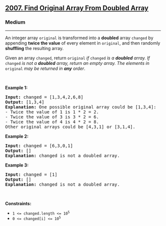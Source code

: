 <h2><a href="https://leetcode.com/problems/find-original-array-from-doubled-array/">2007. Find Original Array From Doubled Array</a></h2><h3>Medium</h3><hr><div style="user-select: auto;" data-read-aloud-multi-block="true"><p style="user-select: auto;">An integer array <code style="user-select: auto;">original</code> is transformed into a <strong style="user-select: auto;">doubled</strong> array <code style="user-select: auto;">changed</code> by appending <strong style="user-select: auto;">twice the value</strong> of every element in <code style="user-select: auto;">original</code>, and then randomly <strong style="user-select: auto;">shuffling</strong> the resulting array.</p>

<p style="user-select: auto;">Given an array <code style="user-select: auto;">changed</code>, return <code style="user-select: auto;">original</code><em style="user-select: auto;"> if </em><code style="user-select: auto;">changed</code><em style="user-select: auto;"> is a <strong style="user-select: auto;">doubled</strong> array. If </em><code style="user-select: auto;">changed</code><em style="user-select: auto;"> is not a <strong style="user-select: auto;">doubled</strong> array, return an empty array. The elements in</em> <code style="user-select: auto;">original</code> <em style="user-select: auto;">may be returned in <strong style="user-select: auto;">any</strong> order</em>.</p>

<p style="user-select: auto;">&nbsp;</p>
<p style="user-select: auto;"><strong style="user-select: auto;">Example 1:</strong></p>

<pre style="user-select: auto;"><strong style="user-select: auto;">Input:</strong> changed = [1,3,4,2,6,8]
<strong style="user-select: auto;">Output:</strong> [1,3,4]
<strong style="user-select: auto;">Explanation:</strong> One possible original array could be [1,3,4]:
- Twice the value of 1 is 1 * 2 = 2.
- Twice the value of 3 is 3 * 2 = 6.
- Twice the value of 4 is 4 * 2 = 8.
Other original arrays could be [4,3,1] or [3,1,4].
</pre>

<p style="user-select: auto;"><strong style="user-select: auto;">Example 2:</strong></p>

<pre style="user-select: auto;"><strong style="user-select: auto;">Input:</strong> changed = [6,3,0,1]
<strong style="user-select: auto;">Output:</strong> []
<strong style="user-select: auto;">Explanation:</strong> changed is not a doubled array.
</pre>

<p style="user-select: auto;"><strong style="user-select: auto;">Example 3:</strong></p>

<pre style="user-select: auto;"><strong style="user-select: auto;">Input:</strong> changed = [1]
<strong style="user-select: auto;">Output:</strong> []
<strong style="user-select: auto;">Explanation:</strong> changed is not a doubled array.
</pre>

<p style="user-select: auto;">&nbsp;</p>
<p style="user-select: auto;"><strong style="user-select: auto;">Constraints:</strong></p>

<ul style="user-select: auto;">
	<li style="user-select: auto;"><code style="user-select: auto;">1 &lt;= changed.length &lt;= 10<sup style="user-select: auto;">5</sup></code></li>
	<li style="user-select: auto;"><code style="user-select: auto;">0 &lt;= changed[i] &lt;= 10<sup style="user-select: auto;">5</sup></code></li>
</ul>
</div>
